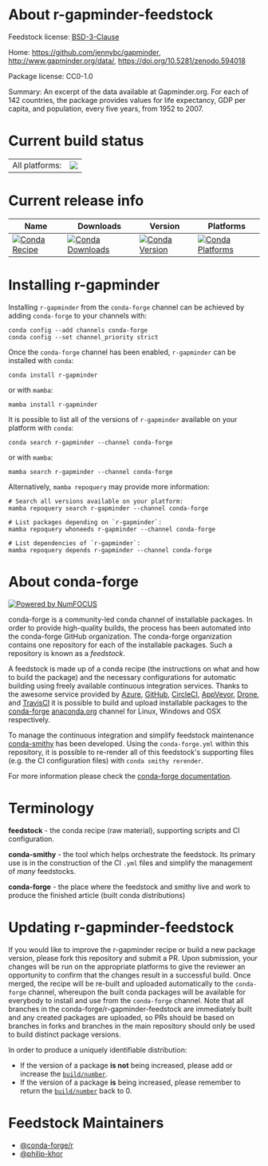 About r-gapminder-feedstock
===========================

Feedstock license: [BSD-3-Clause](https://github.com/conda-forge/r-gapminder-feedstock/blob/main/LICENSE.txt)

Home: https://github.com/jennybc/gapminder, http://www.gapminder.org/data/, https://doi.org/10.5281/zenodo.594018

Package license: CC0-1.0

Summary: An excerpt of the data available at Gapminder.org. For each of 142 countries, the package provides values for life expectancy, GDP per capita, and population, every five years, from 1952 to 2007.

Current build status
====================


<table><tr><td>All platforms:</td>
    <td>
      <a href="https://dev.azure.com/conda-forge/feedstock-builds/_build/latest?definitionId=3370&branchName=main">
        <img src="https://dev.azure.com/conda-forge/feedstock-builds/_apis/build/status/r-gapminder-feedstock?branchName=main">
      </a>
    </td>
  </tr>
</table>

Current release info
====================

| Name | Downloads | Version | Platforms |
| --- | --- | --- | --- |
| [![Conda Recipe](https://img.shields.io/badge/recipe-r--gapminder-green.svg)](https://anaconda.org/conda-forge/r-gapminder) | [![Conda Downloads](https://img.shields.io/conda/dn/conda-forge/r-gapminder.svg)](https://anaconda.org/conda-forge/r-gapminder) | [![Conda Version](https://img.shields.io/conda/vn/conda-forge/r-gapminder.svg)](https://anaconda.org/conda-forge/r-gapminder) | [![Conda Platforms](https://img.shields.io/conda/pn/conda-forge/r-gapminder.svg)](https://anaconda.org/conda-forge/r-gapminder) |

Installing r-gapminder
======================

Installing `r-gapminder` from the `conda-forge` channel can be achieved by adding `conda-forge` to your channels with:

```
conda config --add channels conda-forge
conda config --set channel_priority strict
```

Once the `conda-forge` channel has been enabled, `r-gapminder` can be installed with `conda`:

```
conda install r-gapminder
```

or with `mamba`:

```
mamba install r-gapminder
```

It is possible to list all of the versions of `r-gapminder` available on your platform with `conda`:

```
conda search r-gapminder --channel conda-forge
```

or with `mamba`:

```
mamba search r-gapminder --channel conda-forge
```

Alternatively, `mamba repoquery` may provide more information:

```
# Search all versions available on your platform:
mamba repoquery search r-gapminder --channel conda-forge

# List packages depending on `r-gapminder`:
mamba repoquery whoneeds r-gapminder --channel conda-forge

# List dependencies of `r-gapminder`:
mamba repoquery depends r-gapminder --channel conda-forge
```


About conda-forge
=================

[![Powered by
NumFOCUS](https://img.shields.io/badge/powered%20by-NumFOCUS-orange.svg?style=flat&colorA=E1523D&colorB=007D8A)](https://numfocus.org)

conda-forge is a community-led conda channel of installable packages.
In order to provide high-quality builds, the process has been automated into the
conda-forge GitHub organization. The conda-forge organization contains one repository
for each of the installable packages. Such a repository is known as a *feedstock*.

A feedstock is made up of a conda recipe (the instructions on what and how to build
the package) and the necessary configurations for automatic building using freely
available continuous integration services. Thanks to the awesome service provided by
[Azure](https://azure.microsoft.com/en-us/services/devops/), [GitHub](https://github.com/),
[CircleCI](https://circleci.com/), [AppVeyor](https://www.appveyor.com/),
[Drone](https://cloud.drone.io/welcome), and [TravisCI](https://travis-ci.com/)
it is possible to build and upload installable packages to the
[conda-forge](https://anaconda.org/conda-forge) [anaconda.org](https://anaconda.org/)
channel for Linux, Windows and OSX respectively.

To manage the continuous integration and simplify feedstock maintenance
[conda-smithy](https://github.com/conda-forge/conda-smithy) has been developed.
Using the ``conda-forge.yml`` within this repository, it is possible to re-render all of
this feedstock's supporting files (e.g. the CI configuration files) with ``conda smithy rerender``.

For more information please check the [conda-forge documentation](https://conda-forge.org/docs/).

Terminology
===========

**feedstock** - the conda recipe (raw material), supporting scripts and CI configuration.

**conda-smithy** - the tool which helps orchestrate the feedstock.
                   Its primary use is in the construction of the CI ``.yml`` files
                   and simplify the management of *many* feedstocks.

**conda-forge** - the place where the feedstock and smithy live and work to
                  produce the finished article (built conda distributions)


Updating r-gapminder-feedstock
==============================

If you would like to improve the r-gapminder recipe or build a new
package version, please fork this repository and submit a PR. Upon submission,
your changes will be run on the appropriate platforms to give the reviewer an
opportunity to confirm that the changes result in a successful build. Once
merged, the recipe will be re-built and uploaded automatically to the
`conda-forge` channel, whereupon the built conda packages will be available for
everybody to install and use from the `conda-forge` channel.
Note that all branches in the conda-forge/r-gapminder-feedstock are
immediately built and any created packages are uploaded, so PRs should be based
on branches in forks and branches in the main repository should only be used to
build distinct package versions.

In order to produce a uniquely identifiable distribution:
 * If the version of a package **is not** being increased, please add or increase
   the [``build/number``](https://docs.conda.io/projects/conda-build/en/latest/resources/define-metadata.html#build-number-and-string).
 * If the version of a package **is** being increased, please remember to return
   the [``build/number``](https://docs.conda.io/projects/conda-build/en/latest/resources/define-metadata.html#build-number-and-string)
   back to 0.

Feedstock Maintainers
=====================

* [@conda-forge/r](https://github.com/orgs/conda-forge/teams/r/)
* [@philip-khor](https://github.com/philip-khor/)

